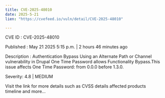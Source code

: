 ```yaml
---
title: CVE-2025-48010
date: 2025-5-21
lien: "https://cvefeed.io/vuln/detail/CVE-2025-48010"

---
```


CVE ID : CVE-2025-48010

Published :  May 21
2025
5:15 p.m. | 2 hours
46 minutes ago

Description : Authentication Bypass Using an Alternate Path or Channel vulnerability in Drupal One Time Password allows Functionality Bypass.This issue affects One Time Password: from 0.0.0 before 1.3.0.

Severity: 4.8 | MEDIUM

Visit the link for more details
such as CVSS details
affected products
timeline
and more...
